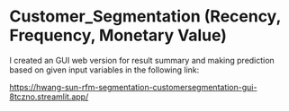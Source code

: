 # Customer_Segmentation (Recency, Frequency, Monetary Value)
I created an GUI web version for result summary and making prediction based on given input variables in the following link:

https://hwang-sun-rfm-segmentation-customersegmentation-gui-8tczno.streamlit.app/
